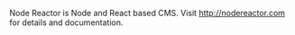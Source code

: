 Node Reactor is Node and React based CMS. Visit <a href="http://nodereactor.com">http://nodereactor.com</a> for details and documentation.